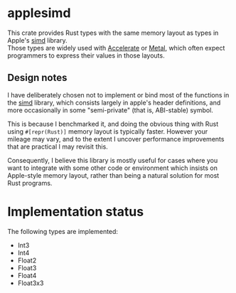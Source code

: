 # applesimd

This crate provides Rust types with the same memory layout as types in Apple's [simd](https://developer.apple.com/documentation/accelerate/simd) library.  
Those types are widely used with [Accelerate](https://developer.apple.com/documentation/accelerate) or [Metal](https://developer.apple.com/metal/),
which often expect programmers to express their values in those layouts.

## Design notes
I have deliberately chosen not to implement or bind most of the functions in the [simd](https://developer.apple.com/documentation/accelerate/simd) library, which consists largely in apple's header
definitions, and more occasionally in some "semi-private" (that is, ABI-stable) symbol.

This is because I benchmarked it, and doing the obvious thing with Rust using `#[repr(Rust)]` memory layout is typically
faster.  However your mileage may vary, and to the extent I uncover performance improvements that are practical I may revisit this.

Consequently, I believe this library is mostly useful for cases where you want to integrate with some other code or 
environment which insists on Apple-style memory layout, rather than being a natural solution for most Rust programs.

# Implementation status
The following types are implemented:

* Int3
* Int4
* Float2
* Float3
* Float4
* Float3x3